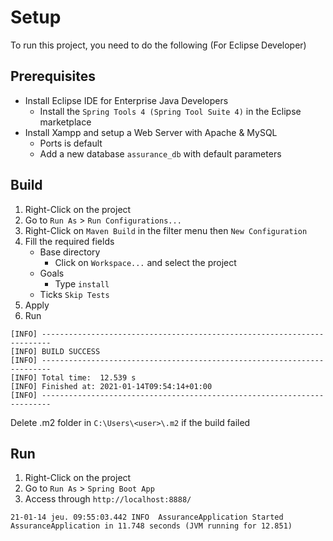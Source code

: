 # Setup

To run this project, you need to do the following (For Eclipse Developer)

## Prerequisites

- Install Eclipse IDE for Enterprise Java Developers
  - Install the `Spring Tools 4 (Spring Tool Suite 4)` in the Eclipse marketplace
- Install Xampp and setup a Web Server with Apache & MySQL
  - Ports is default
  - Add a new database `assurance_db` with default parameters

## Build

1. Right-Click on the project
2. Go to `Run As` > `Run Configurations...`
3. Right-Click on `Maven Build` in the filter menu then `New Configuration`
4. Fill the required fields
    - Base directory
      - Click on `Workspace...` and select the project
    - Goals
      - Type `install`
    - Ticks `Skip Tests`
5. Apply
6. Run

```
[INFO] ------------------------------------------------------------------------
[INFO] BUILD SUCCESS
[INFO] ------------------------------------------------------------------------
[INFO] Total time:  12.539 s
[INFO] Finished at: 2021-01-14T09:54:14+01:00
[INFO] ------------------------------------------------------------------------
```

Delete .m2 folder in `C:\Users\<user>\.m2` if the build failed

## Run

1. Right-Click on the project
2. Go to `Run As` > `Spring Boot App`
3. Access through `http://localhost:8888/`

```
21-01-14 jeu. 09:55:03.442 INFO  AssuranceApplication Started AssuranceApplication in 11.748 seconds (JVM running for 12.851)
```
